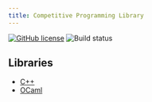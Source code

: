 ```yaml
---
title: Competitive Programming Library
---
```


[![GitHub license](https://img.shields.io/github/license/asi1024/competitive-library.svg)](https://github.com/asi1024/competitive-library/blob/master/LICENSE)
![Build status](https://github.com/asi1024/competitive-library/workflows/.github/workflows/test.yml/badge.svg?branch=master)

## Libraries
- [C++](./cpp)
- [OCaml](./ocaml)
